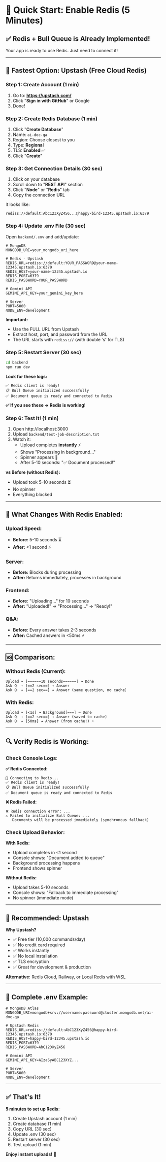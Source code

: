 # 🚀 Quick Start: Enable Redis (5 Minutes)

## ✅ Redis + Bull Queue is Already Implemented!

Your app is ready to use Redis. Just need to connect it!

---

## 🎯 Fastest Option: Upstash (Free Cloud Redis)

### Step 1: Create Account (1 min)

1. Go to: **https://upstash.com/**
2. Click "**Sign in with GitHub**" or Google
3. Done!

### Step 2: Create Redis Database (1 min)

1. Click "**Create Database**"
2. Name: `ai-doc-qa`
3. Region: Choose closest to you
4. Type: **Regional**
5. TLS: **Enabled** ✅
6. Click "**Create**"

### Step 3: Get Connection Details (30 sec)

1. Click on your database
2. Scroll down to "**REST API**" section
3. Click "**Node**" or "**Redis**" tab
4. Copy the connection URL

It looks like:

```
rediss://default:AbC123XyZ456...@happy-bird-12345.upstash.io:6379
```

### Step 4: Update .env File (30 sec)

Open `backend/.env` and add/update:

```env
# MongoDB
MONGODB_URI=your_mongodb_uri_here

# Redis - Upstash
REDIS_URL=rediss://default:YOUR_PASSWORD@your-name-12345.upstash.io:6379
REDIS_HOST=your-name-12345.upstash.io
REDIS_PORT=6379
REDIS_PASSWORD=YOUR_PASSWORD

# Gemini API
GEMINI_API_KEY=your_gemini_key_here

# Server
PORT=5000
NODE_ENV=development
```

**Important:**

- Use the FULL URL from Upstash
- Extract host, port, and password from the URL
- The URL starts with `rediss://` (with double 's' for TLS)

### Step 5: Restart Server (30 sec)

```bash
cd backend
npm run dev
```

**Look for these logs:**

```
✅ Redis client is ready!
📋 Bull Queue initialized successfully
✅ Document queue is ready and connected to Redis
```

**✅ If you see these → Redis is working!**

### Step 6: Test It! (1 min)

1. Open http://localhost:3000
2. Upload `backend/test-job-description.txt`
3. Watch it:
   - Upload completes **instantly** ⚡
   - Shows "Processing in background..."
   - Spinner appears 🔄
   - After 5-10 seconds: "✅ Document processed!"

**vs Before (without Redis):**

- Upload took 5-10 seconds ⏳
- No spinner
- Everything blocked

---

## 🎉 What Changes With Redis Enabled:

### Upload Speed:

- **Before:** 5-10 seconds ⏳
- **After:** <1 second ⚡

### Server:

- **Before:** Blocks during processing
- **After:** Returns immediately, processes in background

### Frontend:

- **Before:** "Uploading..." for 10 seconds
- **After:** "Uploaded!" → "Processing..." → "Ready!"

### Q&A:

- **Before:** Every answer takes 2-3 seconds
- **After:** Cached answers in <50ms ⚡

---

## 🆚 Comparison:

### Without Redis (Current):

```
Upload → [======10 seconds======] → Done
Ask Q  → [==2 sec==] → Answer
Ask Q  → [==2 sec==] → Answer (same question, no cache)
```

### With Redis:

```
Upload → [<1s] → Background[===] → Done
Ask Q  → [==2 sec==] → Answer (saved to cache)
Ask Q  → [50ms] → Answer (from cache!) ⚡
```

---

## 🔍 Verify Redis is Working:

### Check Console Logs:

**✅ Redis Connected:**

```
🔄 Connecting to Redis...
✅ Redis client is ready!
📋 Bull Queue initialized successfully
✅ Document queue is ready and connected to Redis
```

**❌ Redis Failed:**

```
❌ Redis connection error: ...
⚠️ Failed to initialize Bull Queue: ...
   Documents will be processed immediately (synchronous fallback)
```

### Check Upload Behavior:

**With Redis:**

- Upload completes in <1 second
- Console shows: "Document added to queue"
- Background processing happens
- Frontend shows spinner

**Without Redis:**

- Upload takes 5-10 seconds
- Console shows: "Fallback to immediate processing"
- No spinner (immediate mode)

---

## 🎯 Recommended: Upstash

**Why Upstash?**

- ✅ Free tier (10,000 commands/day)
- ✅ No credit card required
- ✅ Works instantly
- ✅ No local installation
- ✅ TLS encryption
- ✅ Great for development & production

**Alternative:** Redis Cloud, Railway, or Local Redis with WSL

---

## 📝 Complete .env Example:

```env
# MongoDB Atlas
MONGODB_URI=mongodb+srv://username:password@cluster.mongodb.net/ai-doc-qa

# Upstash Redis
REDIS_URL=rediss://default:AbC123XyZ456@happy-bird-12345.upstash.io:6379
REDIS_HOST=happy-bird-12345.upstash.io
REDIS_PORT=6379
REDIS_PASSWORD=AbC123XyZ456

# Gemini API
GEMINI_API_KEY=AIzaSyABC123XYZ...

# Server
PORT=5000
NODE_ENV=development
```

---

## ✅ That's It!

**5 minutes to set up Redis:**

1. Create Upstash account (1 min)
2. Create database (1 min)
3. Copy URL (30 sec)
4. Update .env (30 sec)
5. Restart server (30 sec)
6. Test upload (1 min)

**Enjoy instant uploads!** 🚀

